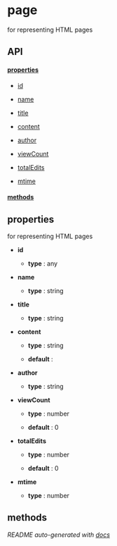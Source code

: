 # page


for representing HTML pages



## API

#### [properties](#page-properties)

  - [id](#page-properties-id)

  - [name](#page-properties-name)

  - [title](#page-properties-title)

  - [content](#page-properties-content)

  - [author](#page-properties-author)

  - [viewCount](#page-properties-viewCount)

  - [totalEdits](#page-properties-totalEdits)

  - [mtime](#page-properties-mtime)


#### [methods](#page-methods)



<a name="page-properties"></a>

## properties 
for representing HTML pages

- **id** 

  - **type** : any

- **name** 

  - **type** : string

- **title** 

  - **type** : string

- **content** 

  - **type** : string

  - **default** : 

- **author** 

  - **type** : string

- **viewCount** 

  - **type** : number

  - **default** : 0

- **totalEdits** 

  - **type** : number

  - **default** : 0

- **mtime** 

  - **type** : number



<a name="page-methods"></a> 

## methods 





*README auto-generated with [docs](https://github.com/bigcompany/resources/tree/master/docs)*